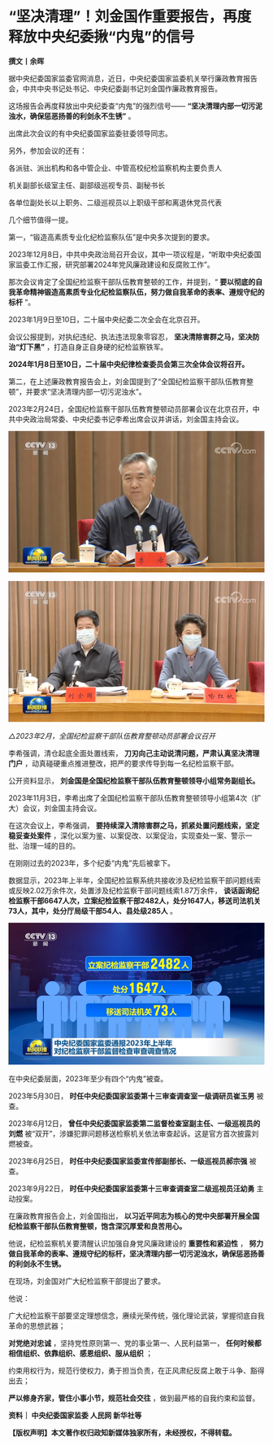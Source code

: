 # “坚决清理”！刘金国作重要报告，再度释放中央纪委揪“内鬼”的信号

**撰文丨余晖**

据中央纪委国家监委官网消息，近日，中央纪委国家监委机关举行廉政教育报告会，中共中央书记处书记、中央纪委副书记刘金国作廉政教育报告。

这场报告会再度释放出中央纪委查“内鬼”的强烈信号—— **“坚决清理内部一切污泥浊水，确保惩恶扬善的利剑永不生锈”** 。

出席此次会议的有中央纪委国家监委驻委领导同志。

另外，参加会议的还有：

各派驻、派出机构和各中管企业、中管高校纪检监察机构主要负责人

机关副部长级室主任、副部级巡视专员、副秘书长

各单位副处长以上职务、二级巡视员以上职级干部和离退休党员代表

几个细节值得一提。

第一，“锻造高素质专业化纪检监察队伍”是中央多次提到的要求。

2023年12月8日，中共中央政治局召开会议，其中一项议程是，“听取中央纪委国家监委工作汇报，研究部署2024年党风廉政建设和反腐败工作”。

那次会议肯定了全国纪检监察干部队伍教育整顿的工作，并提到，“
**要以彻底的自我革命精神锻造高素质专业化纪检监察队伍，努力做自我革命的表率、遵规守纪的标杆** ”。

2023年1月9日至10日，二十届中央纪委二次全会在北京召开。

会议公报提到，对执纪违纪、执法违法现象零容忍， **坚决清除害群之马，坚决防治“灯下黑”** ，打造自身正自身硬的纪检监察铁军。

**2024年1月8日至10日，二十届中央纪律检查委员会第三次全体会议将召开。**

第二，在上述廉政教育报告会上，刘金国提到了“全国纪检监察干部队伍教育整顿”，并要求“坚决清理内部一切污泥浊水”。

2023年2月24日，全国纪检监察干部队伍教育整顿动员部署会议在北京召开，中共中央政治局常委、中央纪委书记李希出席会议并讲话，刘金国主持会议。

![cceb797e727b0fec6f21a20d6936db58.jpg](https://raw.githubusercontent.com/qqhsx/qqnews_image/main/2024/01/01/“坚决清理”！刘金国作重要报告，再度释放中央纪委揪“内鬼”的信号/cceb797e727b0fec6f21a20d6936db58.jpg)

![7146a43f4703a839ed7869e7b6e648c9.jpg](https://raw.githubusercontent.com/qqhsx/qqnews_image/main/2024/01/01/“坚决清理”！刘金国作重要报告，再度释放中央纪委揪“内鬼”的信号/7146a43f4703a839ed7869e7b6e648c9.jpg)

_△2023年2月，全国纪检监察干部队伍教育整顿动员部署会议召开_

李希强调，清仓起底全面处置线索， **刀刃向己主动说清问题，严肃认真坚决清理门户** ，动真碰硬重点推进整改，把严的要求传导到每一名纪检监察干部。

公开资料显示， **刘金国是全国纪检监察干部队伍教育整顿领导小组常务副组长。**

2023年11月3日，李希出席了全国纪检监察干部队伍教育整顿领导小组第4次（扩大）会议，刘金国主持会议。

在这次会议上，李希强调， **要持续深入清除害群之马，抓紧处置问题线索，坚定稳妥查处案件**
，深化以案为鉴、以案促改、以案促治，实现查处一案、警示一批、治理一域的目的。

在刚刚过去的2023年，多个纪委“内鬼”先后被拿下。

数据显示，2023年上半年，全国纪检监察系统共接收涉及纪检监察干部问题线索或反映2.02万余件次，处置涉及纪检监察干部问题线索1.87万余件，
**谈话函询纪检监察干部6647人次，立案纪检监察干部2482人，处分1647人，移送司法机关73人，其中，处分厅局级干部54人、县处级285人** 。

![2d0a5ca095dd2cb6c1c1dd71de09d2d4.jpg](https://raw.githubusercontent.com/qqhsx/qqnews_image/main/2024/01/01/“坚决清理”！刘金国作重要报告，再度释放中央纪委揪“内鬼”的信号/2d0a5ca095dd2cb6c1c1dd71de09d2d4.jpg)

在中央纪委层面，2023年至少有四个“内鬼”被查。

2023年5月30日， **时任中央纪委国家监委第十三审查调查室一级调研员崔玉男** 被查。

2023年6月12日， **曾任中央纪委国家监委第二监督检查室副主任、一级巡视员的刘燃**
被“双开”，涉嫌犯罪问题移送检察机关依法审查起诉。这是官方首次披露刘燃被查。

2023年6月25日， **时任中央纪委国家监委宣传部副部长、一级巡视员郝宗强** 被查。

2023年9月22日， **时任中央纪委国家监委第十三审查调查室二级巡视员汪幼勇** 主动投案。

在廉政教育报告会上，刘金国指出， **以习近平同志为核心的党中央部署开展全国纪检监察干部队伍教育整顿，饱含深沉厚爱和良苦用心。**

他说，纪检监察机关要清醒认识加强自身党风廉政建设的 **重要性和紧迫性** ，
**努力做自我革命的表率、遵规守纪的标杆，坚决清理内部一切污泥浊水，确保惩恶扬善的利剑永不生锈。**

在现场，刘金国对广大纪检监察干部提出了要求。

他说：

广大纪检监察干部要坚定理想信念，赓续光荣传统，强化理论武装，掌握彻底自我革命的思想武器；

**对党绝对忠诚** ，坚持党性原则第一、党的事业第一、人民利益第一， **任何时候都相信组织、依靠组织、感恩组织、服从组织** ；

约束用权行为，规范行使权力，勇于担当负责，在正风肃纪反腐上敢于斗争、豁得出去；

**严以修身齐家，管住小事小节，规范社会交往** ，做到最严格的自我约束和监督。

**资料｜ 中央纪委国家监委 人民网 新华社等**

**【版权声明】本文著作权归政知新媒体独家所有，未经授权，不得转载。**

